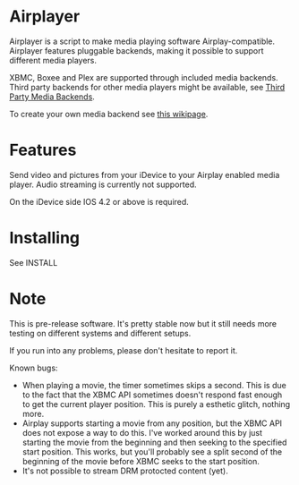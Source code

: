 Airplayer
============
Airplayer is a script to make media playing software Airplay-compatible.
Airplayer features pluggable backends, making it possible to support different
media players.

XBMC, Boxee and Plex are supported through included media backends.
Third party backends for other media players might be available, see [Third Party Media Backends](https://github.com/PascalW/Airplayer/wiki/Third-party-media-backends/).

To create your own media backend
see [this wikipage](https://github.com/PascalW/Airplayer/wiki/Media-backends).

Features
========
Send video and pictures from your iDevice to your Airplay enabled media player. Audio
streaming is currently not supported.

On the iDevice side IOS 4.2 or above is required.

Installing
==========

See INSTALL
    
    
Note
=========
This is pre-release software. It's pretty stable now but it still needs more testing
on different systems and different setups.

If you run into any problems, please don't hesitate to report it.

Known bugs:

* When playing a movie, the timer sometimes skips a second. This is due to the fact that the
XBMC API sometimes doesn't respond fast enough to get the current player position.
This is purely a esthetic glitch, nothing more.
* Airplay supports starting a movie from any position, but the XBMC API does not expose a way
to do this. I've worked around this by just starting the movie from the beginning and then seeking
to the specified start position. This works, but you'll probably see a split second of the beginning
of the movie before XBMC seeks to the start position.
* It's not possible to stream DRM protocted content (yet).
